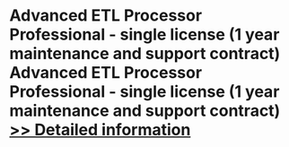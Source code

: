 # Advanced ETL Processor Professional - single license (1 year maintenance and support contract)<br />Advanced ETL Processor Professional - single license (1 year maintenance and support contract)<br />[>> Detailed information](https://secure.shareit.com/shareit/product.html?productid=300378667&affiliateid=200057808)
